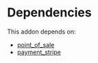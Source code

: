 # Dependencies

This addon depends on:

- [point_of_sale](../../../../../oca-ocb-sale/odoo-bringout-oca-ocb-point_of_sale)
- [payment_stripe](../../odoo-bringout-oca-ocb-payment_stripe)
